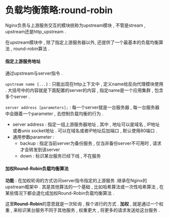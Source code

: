# 负载均衡策略:round-robin

Nginx负责与上游服务交互的模块统称为upstream模块 , 不管是stream , upstream还是http\_upstream .

在upstream模块中 , 除了指定上游服务器以外, 还提供了一个最基本的负载均衡算法 , round-robin算法 .

#### 指定上游服务地址

通过upstream与server指令 .

`upstream name {...}` : 只能出现在http上下文中 , 定义name给反向代理模块使用 . 大括号中的内容就是下面配置的server的内容 , 指定name是一个应用集群 , 包含多个server .

`server address [parameters];`  : 每一个server就是一台服务器 , 每一台服务器中会跟着一个parameter , 去控制负载均衡的行为 .

* server address : 指定一组上游服务器地址 , 其中 , 地址可以是域名 , IP地址或者unix socket地址 . 可以在域名或者IP地址后加端口 , 默认使用80端口 . 
* 通用参数parameter : 
  * backup : 指定当前server为备份服务 , 仅当非备份server不可用时 , 请求才会转发到该server
  * down : 标识某台服务已经下线 , 不在服务

#### 加权Round-Robin负载均衡算法

**功能** : 在加权轮询的方式访问server指令指定的上游服务 .继承在Nginx的upstream框架中 . 其是其他算法的一个基础 , 比如哈希算法或一次性哈希算法 , 在某些情况下都会退化成加权Round-Robin负载均衡算法 .

这里**Round-Robin**的意思就是一次轮询 , 挨个进行的方式 . **加权** , 就是通过一个权重 , 来标识某台服务不同于其他服务 , 权重更大 , 将更多的请求发送给这台服务 . 

